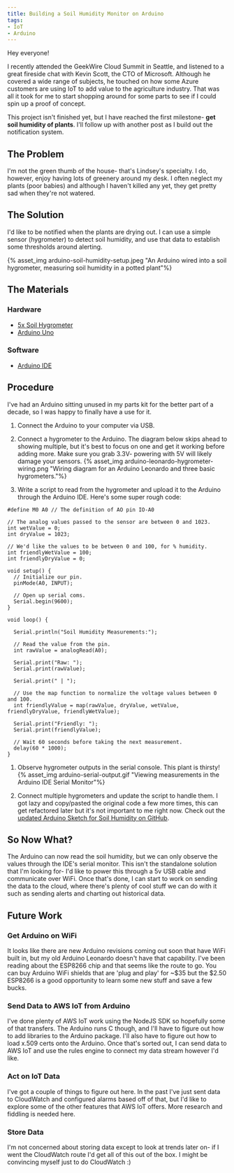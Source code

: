 ```yaml
---
title: Building a Soil Humidity Monitor on Arduino
tags:
- IoT
- Arduino
---
```


Hey everyone!

I recently attended the GeekWire Cloud Summit in Seattle, and listened to a great fireside chat with Kevin Scott, the CTO of Microsoft. Although he covered a wide range of subjects, he touched on how some Azure customers are using IoT to add value to the agriculture industry. That was all it took for me to start shopping around for some parts to see if I could spin up a proof of concept.

This project isn't finished yet, but I have reached the first milestone- **get soil humidity of plants**. I'll follow up with another post as I build out the notification system.

## The Problem
I'm not the green thumb of the house- that's Lindsey's specialty. I do, however, enjoy having lots of greenery around my desk. I often neglect my plants (poor babies) and although I haven't killed any yet, they get pretty sad when they're not watered.

## The Solution
I'd like to be notified when the plants are drying out. I can use a simple sensor (hygrometer) to detect soil humidity, and use that data to establish some thresholds around alerting.

{% asset_img arduino-soil-humidity-setup.jpeg "An Arduino wired into a soil hygrometer, measuring soil humidity in a potted plant"%}

<!-- more -->

## The Materials
### Hardware
* [5x Soil Hygrometer](https://amzn.to/2MH0kVT)
* [Arduino Uno](https://amzn.to/2MJsb8c)

### Software
* [Arduino IDE](https://www.arduino.cc/en/Main/Software)

## Procedure
I've had an Arduino sitting unused in my parts kit for the better part of a decade, so I was happy to finally have a use for it.

1. Connect the Arduino to your computer via USB.
1. Connect a hygrometer to the Arduino. The diagram below skips ahead to showing multiple, but it's best to focus on one and get it working before adding more. Make sure you grab 3.3V- powering with 5V will likely damage your sensors.
{% asset_img arduino-leonardo-hygrometer-wiring.png "Wiring diagram for an Arduino Leonardo and three basic hygrometers."%}

1. Write a script to read from the hygrometer and upload it to the Arduino through the Arduino IDE. Here's some super rough code:
```
#define M0 A0 // The definition of AO pin IO-A0

// The analog values passed to the sensor are between 0 and 1023.
int wetValue = 0;
int dryValue = 1023;

// We'd like the values to be between 0 and 100, for % humidity.
int friendlyWetValue = 100;
int friendlyDryValue = 0;

void setup() {  
  // Initialize our pin.
  pinMode(A0, INPUT);

  // Open up serial coms.
  Serial.begin(9600);  
}  

void loop() {  

  Serial.println("Soil Humidity Measurements:");

  // Read the value from the pin.
  int rawValue = analogRead(A0);

  Serial.print("Raw: ");
  Serial.print(rawValue);

  Serial.print(" | ");

  // Use the map function to normalize the voltage values between 0 and 100.
  int friendlyValue = map(rawValue, dryValue, wetValue, friendlyDryValue, friendlyWetValue);

  Serial.print("Friendly: ");
  Serial.print(friendlyValue);

  // Wait 60 seconds before taking the next measurement.
  delay(60 * 1000);  
}
```
1. Observe hygrometer outputs in the serial console. This plant is thirsty!
{% asset_img arduino-serial-output.gif "Viewing measurements in the Arduino IDE Serial Monitor"%}

1. Connect multiple hygrometers and update the script to handle them. I got lazy and copy/pasted the original code a few more times, this can get refactored later but it's not important to me right now. Check out the [updated Arduino Sketch for Soil Humidity on GitHub](https://github.com/thomasphorton/greenthumb/blob/master/soil-humidity.ino).

## So Now What?
The Arduino can now read the soil humidity, but we can only observe the values through the IDE's serial monitor. This isn't the standalone solution that I'm looking for- I'd like to power this through a 5v USB cable and communicate over WiFi. Once that's done, I can start to work on sending the data to the cloud, where there's plenty of cool stuff we can do with it such as sending alerts and charting out historical data.

## Future Work
### Get Arduino on WiFi
It looks like there are new Arduino revisions coming out soon that have WiFi built in, but my old Arduino Leonardo doesn't have that capability. I've been reading about the ESP8266 chip and that seems like the route to go. You can buy Arduino WiFi shields that are 'plug and play' for ~$35 but the $2.50 ESP8266 is a good opportunity to learn some new stuff and save a few bucks.

### Send Data to AWS IoT from Arduino
I've done plenty of AWS IoT work using the NodeJS SDK so hopefully some of that transfers. The Arduino runs C though, and I'll have to figure out how to add libraries to the Arduino package. I'll also have to figure out how to load x.509 certs onto the Arduino. Once that's sorted out, I can send data to AWS IoT and use the rules engine to connect my data stream however I'd like.

### Act on IoT Data
I've got a couple of things to figure out here. In the past I've just sent data to CloudWatch and configured alarms based off of that, but I'd like to explore some of the other features that AWS IoT offers. More research and fiddling is needed here.

### Store Data
I'm not concerned about storing data except to look at trends later on- if I went the CloudWatch route I'd get all of this out of the box. I might be convincing myself just to do CloudWatch :)
